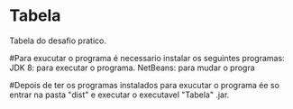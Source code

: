 # Tabela
Tabela do desafio pratico.

#Para exucutar o programa é necessario instalar os seguintes programas:
 JDK 8: para executar o programa.
 NetBeans: para mudar o progra
 
 #Depois de ter os programas instalados para exucutar o programa ée so entrar na pasta "dist" e executar o executavel "Tabela" .jar.
